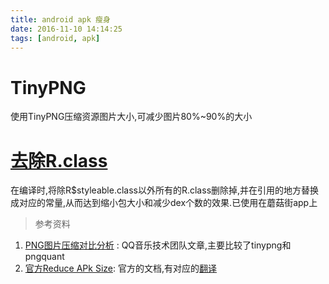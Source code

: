 ```yaml
---
title: android apk 瘦身
date: 2016-11-10 14:14:25
tags: [android, apk]
---
```


# TinyPNG
使用TinyPNG压缩资源图片大小,可减少图片80%~90%的大小

# [去除R.class](https://github.com/mogujie/ThinRPlugin)
在编译时,将除R$styleable.class以外所有的R.class删除掉,并在引用的地方替换成对应的常量,从而达到缩小包大小和减少dex个数的效果.已使用在蘑菇街app上

> 参考资料  
1. [PNG图片压缩对比分析](https://mp.weixin.qq.com/s?__biz=MzI1NjEwMTM4OA==&mid=2651232233&idx=1&sn=03d9858ac451f2768b804d2604a8e12e)  : QQ音乐技术团队文章,主要比较了tinypng和pngquant  
2. [官方Reduce APk Size](https://developer.android.com/topic/performance/reduce-apk-size.html#apk-structure): 官方的文档,有对应的[翻译](https://developer.android.com/topic/performance/reduce-apk-size.html#apk-structure)  

